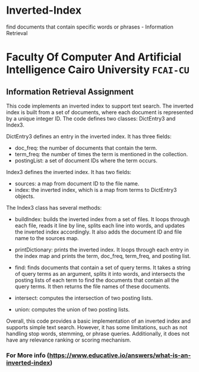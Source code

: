 # Inverted-Index
find documents that contain specific words or phrases - Information Retrieval

# Faculty Of Computer And Artificial Intelligence Cairo University `FCAI-CU`

## Information Retrieval Assignment

This code implements an inverted index to support text search. The inverted index is built from a set of documents, where each document is represented by a unique integer ID. The code defines two classes: DictEntry3 and Index3.

DictEntry3 defines an entry in the inverted index. It has three fields:

- doc_freq: the number of documents that contain the term.
- term_freq: the number of times the term is mentioned in the collection.
- postingList: a set of document IDs where the term occurs.




Index3 defines the inverted index. It has two fields:

- sources: a map from document ID to the file name.
- index: the inverted index, which is a map from terms to DictEntry3 objects.




The Index3 class has several methods:

- buildIndex: builds the inverted index from a set of files. It loops through each file, reads it line by line, splits each line into words, and updates the inverted index accordingly. It also adds the document ID and file name to the sources map.

- printDictionary: prints the inverted index. It loops through each entry in the index map and prints the term, doc_freq, term_freq, and posting list.
- find: finds documents that contain a set of query terms. It takes a string of query terms as an argument, splits it into words, and intersects the posting lists of          each term to find the documents that contain all the query terms. It then returns the file names of these documents.

- intersect: computes the intersection of two posting lists.

- union: computes the union of two posting lists.



Overall, this code provides a basic implementation of an inverted index and supports simple text search. However, it has some limitations, such as not handling stop words, stemming, or phrase queries. Additionally, it does not have any relevance ranking or scoring mechanism.

### For More info (https://www.educative.io/answers/what-is-an-inverted-index)
